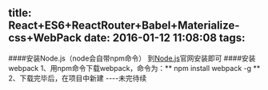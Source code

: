 title: React+ES6+ReactRouter+Babel+Materialize-css+WebPack
date: 2016-01-12 11:08:08
tags:
---
####安装Node.js（node会自带npm命令）
到[Node.js](https://nodejs.org/en/)官网安装即可
####安装webpack
1、用npm命令下载webpack，命令为：** npm install webpack -g **
2、下载完毕后，在项目中新建
----未完待续

